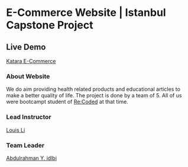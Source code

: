 # E-Commerce Website | Istanbul Capstone Project

## Live Demo
[Katara E-Commerce](https://e-commerce-capstone.netlify.app/)

### About Website

We do aim providing health related products and educational articles to make a better quality of life. The project is done by a team of 5. All of us were bootcampt student of [Re:Coded](https://www.re-coded.com/) at that time.

### Lead Instructor
[Louis Li](https://github.com/louisrli)

### Team Leader
[Abdulrahman Y. idlbi](https://github.com/adlogi)

